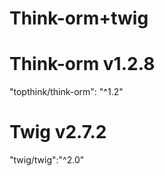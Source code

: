 # Think-orm+twig
# Think-orm v1.2.8

"topthink/think-orm": "^1.2"



# Twig v2.7.2

"twig/twig":"^2.0"



